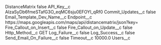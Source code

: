 <?xml version="1.0" encoding="UTF-8"?>
<CustomMetadata xmlns="http://soap.sforce.com/2006/04/metadata" xmlns:xsi="http://www.w3.org/2001/XMLSchema-instance" xmlns:xsd="http://www.w3.org/2001/XMLSchema">
    <label>DistanceMatrix</label>
    <protected>false</protected>
    <values>
        <field>API_Key__c</field>
        <value xsi:type="xsd:string">AIzaSyDb6fmeSTafG3O_eqMC6sju0EFOYl_qRf0</value>
    </values>
    <values>
        <field>Commit_Updates__c</field>
        <value xsi:type="xsd:boolean">false</value>
    </values>
    <values>
        <field>Email_Template_Dev_Name__c</field>
        <value xsi:nil="true"/>
    </values>
    <values>
        <field>Endpoint__c</field>
        <value xsi:type="xsd:string">https://maps.googleapis.com/maps/api/distancematrix/json?key=</value>
    </values>
    <values>
        <field>Fire_Callout_on_Insert__c</field>
        <value xsi:type="xsd:boolean">false</value>
    </values>
    <values>
        <field>Fire_Callout_on_Update__c</field>
        <value xsi:type="xsd:boolean">false</value>
    </values>
    <values>
        <field>Http_Method__c</field>
        <value xsi:type="xsd:string">GET</value>
    </values>
    <values>
        <field>Log_Failure__c</field>
        <value xsi:type="xsd:boolean">false</value>
    </values>
    <values>
        <field>Log_Success__c</field>
        <value xsi:type="xsd:boolean">false</value>
    </values>
    <values>
        <field>Send_Email_On_Failure__c</field>
        <value xsi:type="xsd:boolean">false</value>
    </values>
    <values>
        <field>Timeout__c</field>
        <value xsi:type="xsd:double">10000.0</value>
    </values>
    <values>
        <field>Users__c</field>
        <value xsi:nil="true"/>
    </values>
</CustomMetadata>
